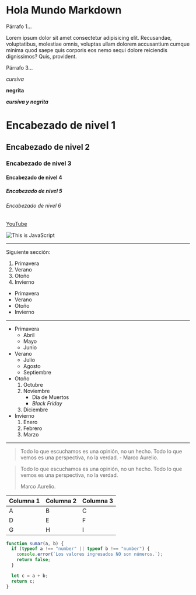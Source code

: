 # Hola Mundo Markdown

Párrafo 1...

Lorem ipsum dolor sit amet consectetur adipisicing elit. Recusandae, voluptatibus, molestiae omnis, voluptas ullam dolorem accusantium cumque minima quod saepe quis corporis eos nemo sequi dolore reiciendis dignissimos? Quis, provident.

Párrafo 3...

_cursiva_

**negrita**

**_cursiva y negrita_**

# Encabezado de nivel 1

## Encabezado de nivel 2

### Encabezado de nivel 3

#### Encabezado de nivel 4

##### Encabezado de nivel 5

###### Encabezado de nivel 6

[YouTube](https://youtube.com/jonmircha)

![This is JavaScript](https://jonmircha.com/img/blog/this-is-javascript.jpg)

---
Siguiente sección:

1. Primavera
1. Verano
1. Otoño
1. Invierno

- Primavera
- Verano
- Otoño
- Invierno

---

- Primavera
  - Abril
  - Mayo
  - Junio
- Verano
  - Julio
  - Agosto
  - Septiembre
- Otoño
  1. Octubre
  1. Noviembre
     - Día de Muertos
     - _Black Friday_
  1. Diciembre
- Invierno
  1. Enero
  1. Febrero
  1. Marzo
  
---   

> Todo lo que escuchamos es una opinión, no un hecho. Todo lo que vemos es una perspectiva, no la verdad. - Marco Aurelio.

> Todo lo que escuchamos es una opinión, no un hecho. Todo lo que vemos es una perspectiva, no la verdad.
>
> Marco Aurelio.

| Columna 1 | Columna 2 | Columna 3 |
| --------- | --------- | --------- |
| A         | B         | C         |
| D         | E         | F         |
| G         | H         | I         |

```js
function sumar(a, b) {
  if (typeof a !== "number" || typeof b !== "number") {
    console.error(`Los valores ingresados NO son números.`);
    return false;
  }

  let c = a + b;
  return c;
}
```